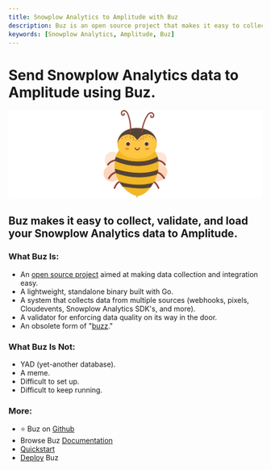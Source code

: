 ```yaml
---
title: Snowplow Analytics to Amplitude with Buz
description: Buz is an open source project that makes it easy to collect, validate, and load Snowplow Analytics data to Amplitude.
keywords: [Snowplow Analytics, Amplitude, Buz]
---
```


# Send Snowplow Analytics data to Amplitude using Buz.

![buzz](../../../static/img/buzz.png)


## Buz makes it easy to collect, validate, and load your Snowplow Analytics data to Amplitude.


### What Buz Is:

- An [open source project](https://github.com/silverton-io/buz) aimed at making data collection and integration easy.
- A lightweight, standalone binary built with Go.
- A system that collects data from multiple sources (webhooks, pixels, Cloudevents, Snowplow Analytics SDK's, and more).
- A validator for enforcing data quality on its way in the door.
- An obsolete form of "[buzz](https://www.merriam-webster.com/dictionary/buzz)."


### What Buz Is Not:

- YAD (yet-another database).
- A meme.
- Difficult to set up.
- Difficult to keep running.


### More:
- ⭐ Buz on [Github](https://github.com/silverton-io/buz)
- Browse Buz [Documentation](/)
- [Quickstart](/examples/quickstart)
- [Deploy](/category/deploying-buz) Buz
